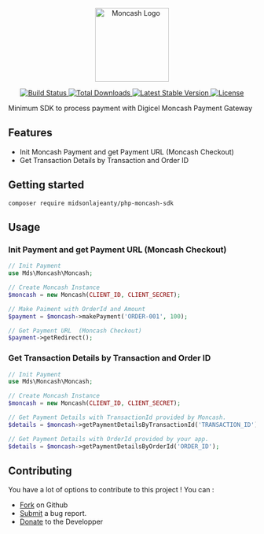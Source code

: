 <p align="center">
    <a href="https://laravel.com" target="_blank">
        <img src="https://moncashdfs.com/theme/images/logo.png" width="150" alt="Moncash Logo">
    </a>
</p>

<p align="center">
    <a href="https://github.com/midsonlajeanty/php-moncash-sdk/actions">
        <img src="https://github.com/midsonlajeanty/php-moncash-sdk/workflows/tests/badge.svg" alt="Build Status">
    </a>
    <a href="https://packagist.org/packages/midsonlajeanty/php-moncash-sdk">
        <img src="https://img.shields.io/packagist/dt/midsonlajeanty/php-moncash-sdk" alt="Total Downloads">
    </a>
    <a href="https://packagist.org/packages/midsonlajeanty/php-moncash-sdk">
        <img src="https://img.shields.io/packagist/v/midsonlajeanty/php-moncash-sdk" alt="Latest Stable Version">
    </a>
    <a href="https://packagist.org/packages/midsonlajeanty/php-moncash-sdk">
        <img src="https://img.shields.io/packagist/l/midsonlajeanty/php-moncash-sdk" alt="License">
    </a>
</p>


Minimum SDK to process payment with Digicel Moncash Payment Gateway

## Features

- Init Moncash Payment and get Payment URL  (Moncash Checkout)
- Get Transaction Details by Transaction and Order ID

## Getting started

```
composer require midsonlajeanty/php-moncash-sdk 
```

## Usage

### Init Payment and get Payment URL  (Moncash Checkout)

```php
// Init Payment
use Mds\Moncash\Moncash;

// Create Moncash Instance
$moncash = new Moncash(CLIENT_ID, CLIENT_SECRET);

// Make Paiment with OrderId and Amount
$payment = $moncash->makePayment('ORDER-001', 100);

// Get Payment URL  (Moncash Checkout)
$payment->getRedirect();
```

### Get Transaction Details by Transaction and Order ID

```php
// Init Payment
use Mds\Moncash\Moncash;

// Create Moncash Instance
$moncash = new Moncash(CLIENT_ID, CLIENT_SECRET);

// Get Payment Details with TransactionId provided by Moncash.
$details = $moncash->getPaymentDetailsByTransactionId('TRANSACTION_ID');

// Get Payment Details with OrderId provided by your app.
$details = $moncash->getPaymentDetailsByOrderId('ORDER_ID');
```

## Contributing

You have a lot of options to contribute to this project ! You can :

- [Fork](https://github.com/midsonlajeanty/php-moncash-sdk) on Github
- [Submit](https://github.com/midsonlajeanty/php-moncash-sdk/issues) a bug report.
- [Donate](https://www.buymeacoffee.com/midsonlajeanty) to the Developper
